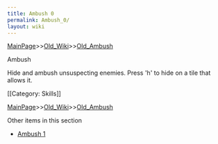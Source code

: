 ```yaml
---
title: Ambush 0
permalink: Ambush_0/
layout: wiki
---
```


[MainPage](/keeperrl_wiki/ "wikilink")>>[Old_Wiki](/keeperrl_wiki/Old_Wiki "wikilink")>>[Old_Ambush](/keeperrl_wiki/Old_Ambush "wikilink")

Ambush

Hide and ambush unsuspecting enemies. Press 'h' to hide on a tile that allows it.

[[Category: Skills]]

[MainPage](/keeperrl_wiki/ "wikilink")>>[Old_Wiki](/keeperrl_wiki/Old_Wiki "wikilink")>>[Old_Ambush](/keeperrl_wiki/Old_Ambush "wikilink")

Other items in this section
-    [Ambush 1](/keeperrl_wiki/Ambush_1 "wikilink")
